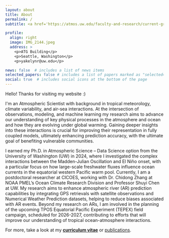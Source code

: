 ```yaml
---
layout: about
title: About
permalink: /
subtitle: <a href='https://atmos.uw.edu/faculty-and-research/current-graduate-students/'> University of Washington </a> 

profile:
  align: right
  image: IMG_2144.jpeg
  address: >
    <p>ATG Building</p>
    <p>Seattle, Washington</p>
    <p>yakelynr@uw.edu</p>

news: false  # includes a list of news items
selected_papers: false # includes a list of papers marked as "selected={true}"
social: true  # includes social icons at the bottom of the page
---
```


Hello! Thanks for visiting my website :) 

I'm an Atmospheric Scientist with background in tropical meteorology, climate variability, and air-sea interactions. At the intersection of observations, modeling, and machine learning my research aims to advance our understanding of key physical processes in the atmosphere and ocean and how they are evolving under global warming. Gaining deeper insights into these interactions is crucial for improving their representation in fully coupled models, ultimately enhancing prediction accuracy, with the ultimate goal of benefiting vulnerable communities. 

I earned my Ph.D. in Atmospheric Science – Data Science option from the University of Washington (UW) in 2024, where I investigated the complex interactions between the Madden-Julian Oscillation and El Niño onset, with a particular focus on how large-scale freshwater fluxes influence ocean currents in the equatorial western Pacific warm pool. Currently, I am a postdoctoral researcher at CICOES, working with Dr. Chidong Zhang at NOAA PMEL’s Ocean Climate Research Division and Professor Shuyi Chen at UW. My research aims to enhance atmospheric river (AR) prediction capabilities by integrating GPS retrievals with satellite observations and Numerical Weather Prediction datasets, helping to reduce biases associated with AR events. Beyond my research on ARs, I am involved in the planning of the upcoming TPOS Equatorial Pacific Experiment (TEPEX) field campaign, scheduled for 2026-2027, contributing to efforts that will improve our understanding of tropical ocean-atmosphere interactions.

For more, take a look at my **<a href="https://orca.atmos.washington.edu/CV/cv_yakelynrj.pdf">curriculum vitae</a>** or <a href="/publications">publications</a>.
